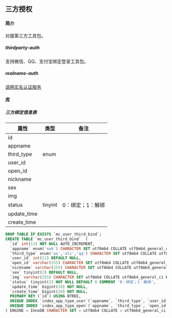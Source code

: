 ## 三方授权

#### 简介

对接第三方工具包。

##### thirdparty-auth

支持微信、QQ、支付宝绑定登录工具包。

##### realname-auth

[调用实名认证服务](https://github.com/wo94zj/auth-realname)

#### 库

##### 三方绑定信息表

| 属性        | 类型    | 备注             |
| ----------- | ------- | ---------------- |
| id          |         |                  |
| appname     |         |                  |
| third_type  | enum    |                  |
| user_id     |         |                  |
| open_id     |         |                  |
| nickname    |         |                  |
| sex         |         |                  |
| img         |         |                  |
| status      | tinyint | 0：绑定；1：解绑 |
| update_time |         |                  |
| create_time |         |                  |

```sql
DROP TABLE IF EXISTS `mc_user_third_bind`;
CREATE TABLE `mc_user_third_bind`  (
  `id` int(11) NOT NULL AUTO_INCREMENT,
  `appname` enum('xwk') CHARACTER SET utf8mb4 COLLATE utf8mb4_general_ci NOT NULL,
  `third_type` enum('wx','ali','qq') CHARACTER SET utf8mb4 COLLATE utf8mb4_general_ci NOT NULL,
  `user_id` int(11) DEFAULT NULL,
  `open_id` varchar(255) CHARACTER SET utf8mb4 COLLATE utf8mb4_general_ci DEFAULT NULL,
  `nickname` varchar(255) CHARACTER SET utf8mb4 COLLATE utf8mb4_general_ci DEFAULT NULL,
  `sex` tinyint(2) DEFAULT NULL,
  `img` varchar(255) CHARACTER SET utf8mb4 COLLATE utf8mb4_general_ci DEFAULT NULL,
  `status` tinyint(2) NOT NULL DEFAULT 0 COMMENT '0：绑定；1：解绑',
  `update_time` bigint(20) NOT NULL,
  `create_time` bigint(20) NOT NULL,
  PRIMARY KEY (`id`) USING BTREE,
  UNIQUE INDEX `index_app_type_user`(`appname`, `third_type`, `user_id`) USING BTREE,
  UNIQUE INDEX `index_app_type_open`(`appname`, `third_type`, `open_id`) USING BTREE
) ENGINE = InnoDB CHARACTER SET = utf8mb4 COLLATE = utf8mb4_general_ci ROW_FORMAT = Dynamic STORAGE DISK;
```

